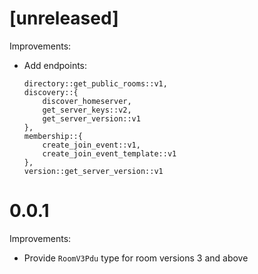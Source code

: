 # [unreleased]

Improvements:

* Add endpoints:
    ```
    directory::get_public_rooms::v1,
    discovery::{
        discover_homeserver,
        get_server_keys::v2,
        get_server_version::v1
    },
    membership::{
        create_join_event::v1,
        create_join_event_template::v1
    },
    version::get_server_version::v1
  ```

# 0.0.1

Improvements:

* Provide `RoomV3Pdu` type for room versions 3 and above